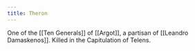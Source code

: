 ```yaml
---
title: Theron
---
```

One of the [[Ten Generals]] of [[Argot]], a partisan of [[Leandro Damaskenos]]. Killed in the Capitulation of Telens.